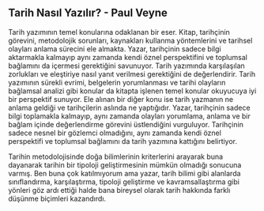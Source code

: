 ## Tarih Nasıl Yazılır? - Paul Veyne

Tarih yazımının temel konularına odaklanan bir eser. Kitap, tarihçinin görevini, metodolojik sorunları, kaynakları kullanma yöntemlerini ve tarihsel olayları anlama sürecini ele almakta. Yazar, tarihçinin sadece bilgi aktarmakla kalmayıp aynı zamanda kendi öznel perspektifini ve toplumsal bağlamını da içermesi gerektiğini savunuyor. Tarih yazımında karşılaşılan zorlukları ve eleştiriye nasıl yanıt verilmesi gerektiğini de değerlendirir. Tarih yazımının sürekli evrimi, belgelerin yorumlanması ve tarihi olayların bağlamsal analizi gibi konular da kitapta işlenen temel konular okuyucuya iyi bir perspektif sunuyor. Ele alınan bir diğer konu ise tarih yazmanın ne anlama geldiği ve tarihçilerin aslında ne yaptığıdır. Yazar, tarihçinin sadece bilgi toplamakla kalmayıp, aynı zamanda olayları yorumlama, anlama ve bir bağlam içinde değerlendirme görevini üstlendiğini vurguluyor. Tarihçinin sadece nesnel bir gözlemci olmadığını, aynı zamanda kendi öznel perspektifi ve toplumsal bağlamını da tarih yazımına kattığını belirtiyor.

 Tarihin metodolojisinde doğa bilimlerinin kriterlerini arayarak buna dayanarak tarihin bir tipoloji geliştirmesinin mümkün olmadığı sonucuna varmış. Ben buna çok katılmıyorum ama yazar, tarih bilimi gibi alanlarda sınıflandırma, karşılaştırma, tipoloji geliştirme ve kavramsallaştırma gibi yönleri göz ardı ettiği halde bana bireysel olarak tarih hakkında farklı düşünme biçimleri kazandırdı.